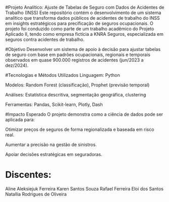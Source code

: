 #Projeto Analítico: Ajuste de Tabelas de Seguro com Dados de Acidentes de Trabalho (INSS)
Este repositório contém o desenvolvimento de um sistema analítico que transforma dados públicos de acidentes de trabalho do INSS em insights estratégicos para precificação de seguros ocupacionais. O projeto foi conduzido como parte de um trabalho acadêmico do Projeto Aplicado II, tendo como empresa fictícia a KNRA Seguros, especializada em seguros contra acidentes de trabalho.

#Objetivo
Desenvolver um sistema de apoio à decisão para ajustar tabelas de seguro com base em padrões ocupacionais, regionais e temporais observados em quase 900.000 registros de acidentes (jun/2023 a dez/2024).

#Tecnologias e Métodos Utilizados
Linguagem: Python

Modelos: Random Forest (classificação), Prophet (previsão temporal)

Análises: Estatística descritiva, segmentação geográfica, clustering

Ferramentas: Pandas, Scikit-learn, Plotly, Dash

#Impacto Esperado
O projeto demonstra como a ciência de dados pode ser aplicada para:

Otimizar preços de seguros de forma regionalizada e baseada em risco real.

Aumentar a precisão na gestão de sinistros.

Apoiar decisões estratégicas em seguradoras.




# Discentes:

Aline Aleksiejuk Ferreira
Karen Santos Souza 
Rafael Ferreira Eloi dos Santos
Natallia Rodrigues de Oliveira

